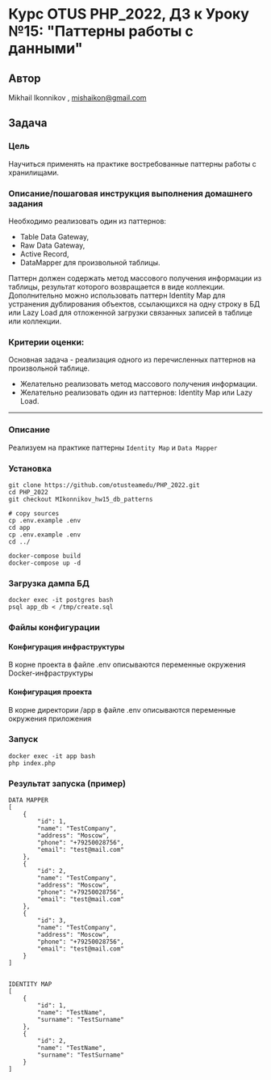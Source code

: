 # Курс OTUS PHP_2022, ДЗ к Уроку №15: "Паттерны работы с данными"

## Автор
Mikhail Ikonnikov , mishaikon@gmail.com

## Задача

### Цель
Научиться применять на практике востребованные паттерны работы с хранилищами.

### Описание/пошаговая инструкция выполнения домашнего задания

Необходимо реализовать один из паттернов: 
- Table Data Gateway, 
- Raw Data Gateway, 
- Active Record, 
- DataMapper 
для произвольной таблицы. 

Паттерн должен содержать метод массового получения информации 
из таблицы, результат которого возвращается в виде коллекции.
Дополнительно можно использовать паттерн Identity Map 
для устранения дублирования объектов, ссылающихся на одну строку 
в БД или Lazy Load для отложенной загрузки связанных записей 
в таблице или коллекции.

### Критерии оценки:
Основная задача - реализация одного из перечисленных паттернов 
на произвольной таблице.
- Желательно реализовать метод массового получения информации.
- Желательно реализовать один из паттернов: 
Identity Map или Lazy Load.

------------------------------------------

### Описание

Реализуем на практике паттерны ``Identity Map`` и ``Data Mapper``

### Установка
``` 
git clone https://github.com/otusteamedu/PHP_2022.git
cd PHP_2022
git checkout MIkonnikov_hw15_db_patterns

# copy sources
cp .env.example .env
cd app
cp .env.example .env
cd ../

docker-compose build
docker-compose up -d
```

### Загрузка дампа БД
```
docker exec -it postgres bash
psql app_db < /tmp/create.sql 
``` 

### Файлы конфигурации

#### Конфигурация инфраструктуры

В корне проекта в файле .env описываются
переменные окружения Docker-инфраструктуры

#### Конфигурация проекта

В корне директории /app в файле .env
описываются переменные окружения приложения

### Запуск
```
docker exec -it app bash
php index.php
```

### Результат запуска (пример)
```
DATA MAPPER
[
    {
        "id": 1,
        "name": "TestCompany",
        "address": "Moscow",
        "phone": "+79250028756",
        "email": "test@mail.com"
    },
    {
        "id": 2,
        "name": "TestCompany",
        "address": "Moscow",
        "phone": "+79250028756",
        "email": "test@mail.com"
    },
    {
        "id": 3,
        "name": "TestCompany",
        "address": "Moscow",
        "phone": "+79250028756",
        "email": "test@mail.com"
    }
]


IDENTITY MAP
[
    {
        "id": 1,
        "name": "TestName",
        "surname": "TestSurname"
    },
    {
        "id": 2,
        "name": "TestName",
        "surname": "TestSurname"
    }
]
```

